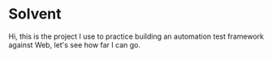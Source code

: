 # Solvent

Hi, this is the project I use to practice building an automation test framework against Web, let's see how far I can go.